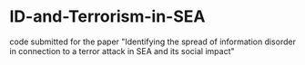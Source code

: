 # ID-and-Terrorism-in-SEA
code submitted for the paper "Identifying the spread of information disorder in connection to a terror attack in SEA and its social impact"
